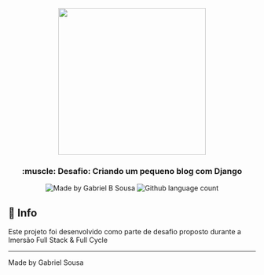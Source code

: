 <div align="center">
  <img src="https://events-fullcycle.s3.amazonaws.com/events-fullcycle/media/images/a06b6a97db354487b1ee6bee9ef9f123.svg" width="300px">
</div>

<h3 align="center">
  :muscle: Desafio: Criando um pequeno blog com Django
</h3>

<p align="center" >  
  <img alt="Made by Gabriel B Sousa" src="https://img.shields.io/badge/made%20by-Gabriel%20Sousa-FFCD04?style=flat-square">
  <img alt="Github language count" src="https://img.shields.io/github/languages/count/gabrielbudke/blog-python-django?style=flat-square&color=%23FFCD04">
</p>

## :pushpin: Info

Este projeto foi desenvolvido como parte de desafio proposto durante a Imersão Full Stack & Full Cycle

---
Made by Gabriel Sousa